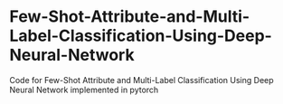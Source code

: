 # Few-Shot-Attribute-and-Multi-Label-Classification-Using-Deep-Neural-Network
Code for Few-Shot Attribute and Multi-Label Classification Using Deep Neural Network implemented in pytorch
